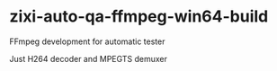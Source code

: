 # zixi-auto-qa-ffmpeg-win64-build
FFmpeg development for automatic tester

Just H264 decoder and MPEGTS demuxer
